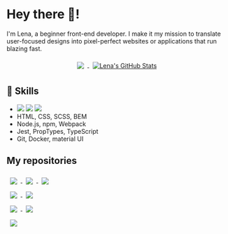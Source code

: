 # Hey there 👋!

I'm Lena, a beginner front-end developer. I make it my mission to translate user-focused designs into pixel-perfect websites or applications that run blazing fast.

<p align='center'>
  <a href="https://github.com/ChestikovaElena">
    <img align="center" style="margin:0.5rem" src="https://github-readme-stats.vercel.app/api/top-langs/?username=ChestikovaElena&hide=html,css&title_color=ffffff&text_color=c9cacc&icon_color=4AB197&bg_color=1A2B34" />
  </a>
  <a href="https://github.com/ChestikovaElena">
    <img align="center" style="margin:0.5rem" src="https://github-readme-stats.vercel.app/api?username=ChestikovaElena&show_icons=true&line_height=27&count_private=true&title_color=ffffff&text_color=c9cacc&icon_color=4AB097&bg_color=1A2B34" alt="Lena's GitHub Stats" />
  </a>
</p>

## 💼 Skills
*   <img src="https://img.shields.io/badge/HTML5-E34F26?style=for-the-badge&logo=html5&logoColor=white"/>
    <img src="https://img.shields.io/badge/React-20232A?style=for-the-badge&logo=react&logoColor=61DAFB">
    <img src="https://img.shields.io/badge/Redux-593D88?style=for-the-badge&logo=redux&logoColor=white"/>
*   HTML, CSS, SCSS, BEM
*   Node.js, npm, Webpack
*   Jest, PropTypes, TypeScript
*   Git, Docker, material UI

## My repositories

<a href="https://github.com/ChestikovaElena/react-burger">
  <img align="center" style="margin:0.5rem" src="https://github-readme-stats.vercel.app/api/pin/?username=ChestikovaElena&repo=loft-taxi&title_color=ffffff&text_color=c9cacc&icon_color=4AB197&bg_color=1A2B34" />
</a>

<a href="https://github.com/ChestikovaElena/loft-taxi">
  <img align="center" style="margin:0.5rem" src="https://github-readme-stats.vercel.app/api/pin/?username=ChestikovaElena&repo=loft-taxi&title_color=ffffff&text_color=c9cacc&icon_color=4AB197&bg_color=1A2B34" />
</a>


<a href="https://github.com/ChestikovaElena/chocco">
  <img align="center" style="margin:0.5rem" src="https://github-readme-stats.vercel.app/api/pin/?username=ChestikovaElena&repo=chocco&title_color=ffffff&text_color=c9cacc&icon_color=4AB197&bg_color=1A2B34" />
</a>

<br>

<a href="https://github.com/ChestikovaElena/RockPaperScissors">
  <img align="center" style="margin:0.5rem" src="https://github-readme-stats.vercel.app/api/pin/?username=ChestikovaElena&repo=RockPaperScissors&title_color=ffffff&text_color=c9cacc&icon_color=4AB197&bg_color=1A2B34" />
</a>

<a href="https://github.com/ChestikovaElena/air-asia">
  <img align="center" style="margin:0.5rem" src="https://github-readme-stats.vercel.app/api/pin/?username=ChestikovaElena&repo=air-asia&title_color=ffffff&text_color=c9cacc&icon_color=4AB197&bg_color=1A2B34" />
</a>

<br>

<a href="https://github.com/ChestikovaElena/geo-review">
  <img align="center" style="margin:0.5rem" src="https://github-readme-stats.vercel.app/api/pin/?username=ChestikovaElena&repo=geo-review&title_color=ffffff&text_color=c9cacc&icon_color=4AB197&bg_color=1A2B34" />
</a>

<a href="https://github.com/ChestikovaElena/chat">
  <img align="center" style="margin:0.5rem" src="https://github-readme-stats.vercel.app/api/pin/?username=ChestikovaElena&repo=chat&title_color=ffffff&text_color=c9cacc&icon_color=4AB197&bg_color=1A2B34" />
</a>

<br>

<a href="https://github.com/ChestikovaElena/Vk-filter">
  <img align="center" style="margin:0.5rem" src="https://github-readme-stats.vercel.app/api/pin/?username=ChestikovaElena&repo=Vk-filter&title_color=ffffff&text_color=c9cacc&icon_color=4AB197&bg_color=1A2B34" />
</a>
